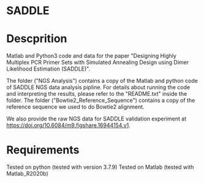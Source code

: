 # SADDLE
# Descprition
Matlab and Python3 code and data for the paper "Designing Highly Multiplex PCR Primer Sets with Simulated Annealing Design using Dimer Likelihood Estimation (SADDLE)".

The folder ("NGS Analysis") contains a copy of the Matlab and python code of SADDLE NGS data analysis pipline. For details about running the code and interpreting the results, please refer to the "README.txt" inside the folder.
The folder ("Bowtie2_Reference_Sequence") contains a copy of the reference sequence we used to do Bowtie2 alignment.

We also provide the raw NGS data for SADDLE validation experiment at https://doi.org/10.6084/m9.figshare.16944154.v1.

# Requirements
Tested on python (tested with version 3.7.9) 
Tested on Matlab (tested with Matlab_R2020b)
